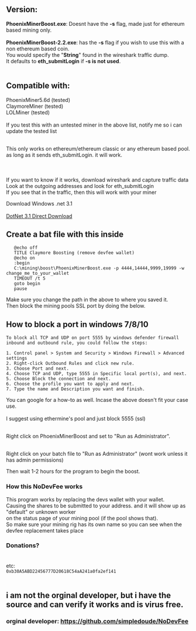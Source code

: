## Version:</br>
<b>PhoenixMinerBoost.exe</b>: Doesnt have the <b>-s</b> flag, made just for ethereum based mining only.</br></br>
<b>PhoenixMinerBoost-2.2.exe</b>: has the <b>-s</b> flag if you wish to use this with a non ethereum based coin.</br>
You would specify the "<b>String</b>" found in the wireshark traffic dump.</br>
It defaults to <b>eth_submitLogin</b> if <b>-s is not used</b>.</br></br>

## Compatible with:</br>
PhoenixMiner5.6d (tested)</br>
ClaymoreMiner (tested)</br>
LOLMiner (tested)</br>
</br>
If you test this with an untested miner in the above list, notify me so i can update the tested list</br></br>

This only works on ethereum/ethereum classic or any ethereum based pool.</br>
as long as it sends eth_submitLogin. it will work.</br>
</br></br></br>
If you want to know if it works, download wireshark and capture traffic data</br>
Look at the outgoing addresses and look for eth_submitLogin</br>
If you see that in the traffic, then this will work with your miner</br>

Download Windows .net 3.1</br></br>
[DotNet 3.1 Direct Download](https://download.visualstudio.microsoft.com/download/pr/639f7cfa-84f8-48e8-b6c9-82634314e28f/8eb04e1b5f34df0c840c1bffa363c101/dotnet-sdk-3.1.100-win-x64.exe)

## Create a bat file with this inside

```
   @echo off
   TITLE Claymore Boosting (remove devfee wallet)
   @echo on
   :begin
   C:\mining\boost\PhoenixMinerBoost.exe -p 4444,14444,9999,19999 -w change_me_to_your_wallet
   TIMEOUT /t 5
   goto begin
   pause
```
Make sure you change the path in the above to where you saved it.</br>
Then block the mining pools SSL port by doing the below.</br>

## How to block a port in windows 7/8/10
```
To block all TCP and UDP on port 5555 by windows defender firewall inbound and outbound rule, you could follow the steps:

1. Control panel > System and Security > Windows Firewall > Advanced settings
2. Right-click Outbound Rules and click new rule.
3. Choose Port and next.
4. Choose TCP and UDP, type 5555 in Specific local port(s), and next.
5. Choose Block the connection and next.
6. Choose the profile you want to apply and next.
7. Type the name and Description you want and finish.
```

You can google for a how-to as well. Incase the above doesn't fit your case use.
</br></br>
I suggest using ethermine's pool and just block 5555 (ssl)</br></br>

Right click on PhoenixMinerBoost and set to "Run as Administrator".</br></br>

Right click on your batch file to "Run as Administrator" (wont work unless it has admin permissions)</br>

Then wait 1-2 hours for the program to begin the boost.</br>

### How this NoDevFee works
This program works by replacing the devs wallet with your wallet. </br>
Causing the shares to be submitted to your address. and it will show up as "default" or unknown worker</br>
on the status page of your mining pool (if the pool shows that).</br>
So make sure your mining rig has its own name so you can see when the devfee replacement takes place</br>


### Donations? </br></br>
etc: </br>
```0xb30A5ABD22456777D20618C54aA241a0fa2ef141```</br></br>

## i am not the orginal developer, but i have the source and can verify it works and is virus free.

### orginal developer: https://github.com/simpledoude/NoDevFee

